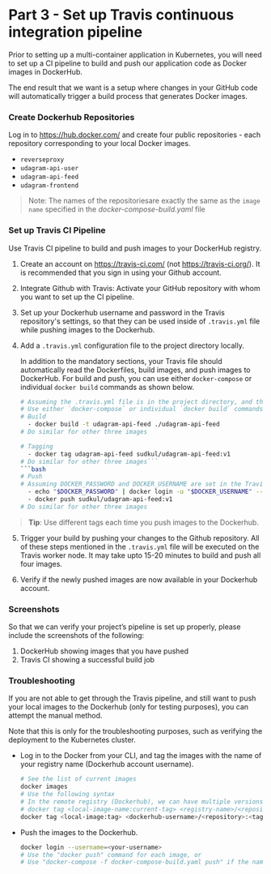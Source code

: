 # Part 3 - Set up Travis continuous integration pipeline

Prior to setting up a multi-container application in Kubernetes, you will need to set up a CI pipeline to build and push our application code as Docker images in DockerHub. 

The end result that we want is a setup where changes in your GitHub code will automatically trigger a build process that generates Docker images.

### Create Dockerhub Repositories

Log in to https://hub.docker.com/ and create four public repositories - each repository corresponding to your local Docker images.

* `reverseproxy`
* `udagram-api-user`
* `udagram-api-feed`
* `udagram-frontend`

> Note: The names of the repositoriesare exactly the same as the `image name` specified in the *docker-compose-build.yaml* file

### Set up Travis CI Pipeline

Use Travis CI pipeline to build and push images to your DockerHub registry. 

1. Create an account on https://travis-ci.com/ (not https://travis-ci.org/). It is recommended that you sign in using your Github account.

2. Integrate Github with Travis: Activate your GitHub repository with whom you want to set up the CI pipeline. 

3. Set up your Dockerhub username and password in the Travis repository's settings, so that they can be used inside of `.travis.yml` file while pushing images to the Dockerhub. 

4. Add a `.travis.yml` configuration file to the project directory locally. 

    In addition to the mandatory sections, your Travis file should automatically read the Dockerfiles, build images, and push images to DockerHub. For build and push, you can use either `docker-compose` or individual `docker build` commands as shown below. 
    ```bash
    # Assuming the .travis.yml file is in the project directory, and there is a separate sub-directory for each service
    # Use either `docker-compose` or individual `docker build` commands
    # Build
      - docker build -t udagram-api-feed ./udagram-api-feed
    # Do similar for other three images
    ```

    ```bash
    # Tagging
      - docker tag udagram-api-feed sudkul/udagram-api-feed:v1
    # Do similar for other three images```
    ```bash
    # Push
    # Assuming DOCKER_PASSWORD and DOCKER_USERNAME are set in the Travis repository settings
      - echo "$DOCKER_PASSWORD" | docker login -u "$DOCKER_USERNAME" --password-stdin
      - docker push sudkul/udagram-api-feed:v1
    # Do similar for other three images
    ```
> **Tip**: Use different tags each time you push images to the Dockerhub.   


5. Trigger your build by pushing your changes to the Github repository. All of these steps mentioned in the `.travis.yml` file will be executed on the Travis worker node. It may take upto 15-20 minutes to build and push all four images.


6. Verify if the newly pushed images are now available in your Dockerhub account.


### Screenshots
So that we can verify your project’s pipeline is set up properly, please include the screenshots of the following:

1. DockerHub showing images that you have pushed
2. Travis CI showing a successful build job


### Troubleshooting

If you are not able to get through the Travis pipeline, and still want to push your local images to the Dockerhub (only for testing purposes), you can attempt the manual method. 

Note that this is only for the troubleshooting purposes, such as verifying the deployment to the Kubernetes cluster.

* Log in to the Docker from your CLI, and tag the images with the name of your registry name (Dockerhub account username). 
  ```bash
  # See the list of current images
  docker images
  # Use the following syntax
  # In the remote registry (Dockerhub), we can have multiple versions of an image using "tags". 
  # docker tag <local-image-name:current-tag> <registry-name>/<repository-name>:<new-tag>
  docker tag <local-image:tag> <dockerhub-username>/<repository>:<tag>
  ```
* Push the images to the Dockerhub. 
  ```bash
  docker login --username=<your-username>
  # Use the "docker push" command for each image, or 
  # Use "docker-compose -f docker-compose-build.yaml push" if the names in the compose file are as same as the Dockerhub repositories. 
  ```


